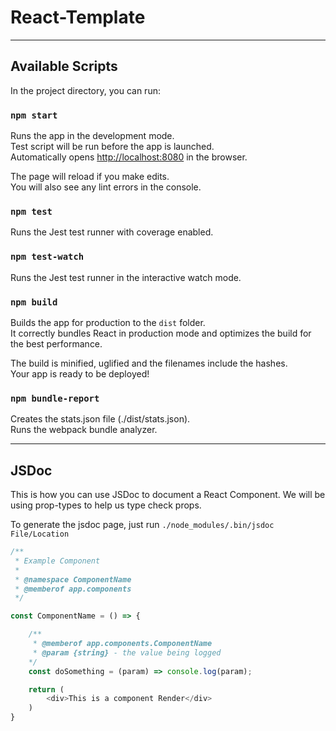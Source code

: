 # React-Template
---
## Available Scripts

In the project directory, you can run:

### `npm start`

Runs the app in the development mode.<br>
Test script will be run before the app is launched.<br>
Automatically opens [http://localhost:8080](http://localhost:8080) in the browser.

The page will reload if you make edits.<br>
You will also see any lint errors in the console.

### `npm test`

Runs the Jest test runner with coverage enabled.<br>

### `npm test-watch`

Runs the Jest test runner in the interactive watch mode.<br>

### `npm build`

Builds the app for production to the `dist` folder.<br>
It correctly bundles React in production mode and optimizes the build for the best performance.

The build is minified, uglified and the filenames include the hashes.<br>
Your app is ready to be deployed!

### `npm bundle-report`

Creates the stats.json file (./dist/stats.json).<br>
Runs the webpack bundle analyzer.

---

## JSDoc 
This is how you can use JSDoc to document a React Component. We will be using prop-types to help us type check props. 

To generate the jsdoc page, just run `./node_modules/.bin/jsdoc File/Location`
```js
/**
 * Example Component
 * 
 * @namespace ComponentName
 * @memberof app.components
 */

const ComponentName = () => {

    /**
     * @memberof app.components.ComponentName
     * @param {string} - the value being logged
    */
    const doSomething = (param) => console.log(param);

    return (
        <div>This is a component Render</div>
    )
}
```
